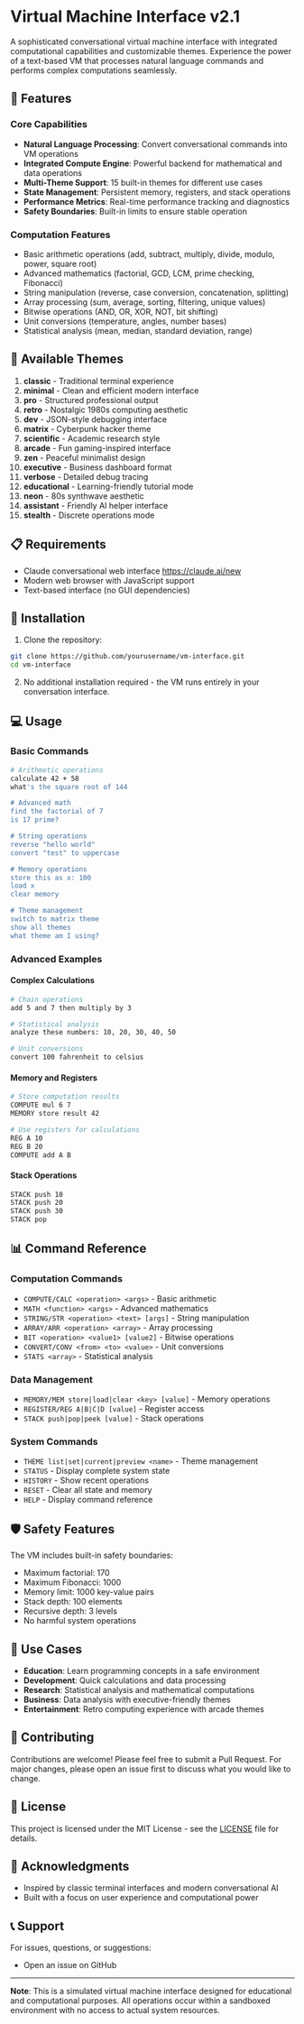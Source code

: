# Virtual Machine Interface v2.1

A sophisticated conversational virtual machine interface with integrated computational capabilities and customizable themes. Experience the power of a text-based VM that processes natural language commands and performs complex computations seamlessly.

## 🚀 Features

### Core Capabilities
- **Natural Language Processing**: Convert conversational commands into VM operations
- **Integrated Compute Engine**: Powerful backend for mathematical and data operations
- **Multi-Theme Support**: 15 built-in themes for different use cases
- **State Management**: Persistent memory, registers, and stack operations
- **Performance Metrics**: Real-time performance tracking and diagnostics
- **Safety Boundaries**: Built-in limits to ensure stable operation

### Computation Features
- Basic arithmetic operations (add, subtract, multiply, divide, modulo, power, square root)
- Advanced mathematics (factorial, GCD, LCM, prime checking, Fibonacci)
- String manipulation (reverse, case conversion, concatenation, splitting)
- Array processing (sum, average, sorting, filtering, unique values)
- Bitwise operations (AND, OR, XOR, NOT, bit shifting)
- Unit conversions (temperature, angles, number bases)
- Statistical analysis (mean, median, standard deviation, range)

## 🎨 Available Themes

1. **classic** - Traditional terminal experience
2. **minimal** - Clean and efficient modern interface
3. **pro** - Structured professional output
4. **retro** - Nostalgic 1980s computing aesthetic
5. **dev** - JSON-style debugging interface
6. **matrix** - Cyberpunk hacker theme
7. **scientific** - Academic research style
8. **arcade** - Fun gaming-inspired interface
9. **zen** - Peaceful minimalist design
10. **executive** - Business dashboard format
11. **verbose** - Detailed debug tracing
12. **educational** - Learning-friendly tutorial mode
13. **neon** - 80s synthwave aesthetic
14. **assistant** - Friendly AI helper interface
15. **stealth** - Discrete operations mode

## 📋 Requirements

- Claude conversational web interface https://claude.ai/new
- Modern web browser with JavaScript support
- Text-based interface (no GUI dependencies)

## 🔧 Installation

1. Clone the repository:
```bash
git clone https://github.com/yourusername/vm-interface.git
cd vm-interface
```

2. No additional installation required - the VM runs entirely in your conversation interface.

## 💻 Usage

### Basic Commands

```bash
# Arithmetic operations
calculate 42 + 58
what's the square root of 144

# Advanced math
find the factorial of 7
is 17 prime?

# String operations
reverse "hello world"
convert "test" to uppercase

# Memory operations
store this as x: 100
load x
clear memory

# Theme management
switch to matrix theme
show all themes
what theme am I using?
```

### Advanced Examples

#### Complex Calculations
```bash
# Chain operations
add 5 and 7 then multiply by 3

# Statistical analysis
analyze these numbers: 10, 20, 30, 40, 50

# Unit conversions
convert 100 fahrenheit to celsius
```

#### Memory and Registers
```bash
# Store computation results
COMPUTE mul 6 7
MEMORY store result 42

# Use registers for calculations
REG A 10
REG B 20
COMPUTE add A B
```

#### Stack Operations
```bash
STACK push 10
STACK push 20
STACK push 30
STACK pop
```

## 📊 Command Reference

### Computation Commands
- `COMPUTE/CALC <operation> <args>` - Basic arithmetic
- `MATH <function> <args>` - Advanced mathematics
- `STRING/STR <operation> <text> [args]` - String manipulation
- `ARRAY/ARR <operation> <array>` - Array processing
- `BIT <operation> <value1> [value2]` - Bitwise operations
- `CONVERT/CONV <from> <to> <value>` - Unit conversions
- `STATS <array>` - Statistical analysis

### Data Management
- `MEMORY/MEM store|load|clear <key> [value]` - Memory operations
- `REGISTER/REG A|B|C|D [value]` - Register access
- `STACK push|pop|peek [value]` - Stack operations

### System Commands
- `THEME list|set|current|preview <name>` - Theme management
- `STATUS` - Display complete system state
- `HISTORY` - Show recent operations
- `RESET` - Clear all state and memory
- `HELP` - Display command reference

## 🛡️ Safety Features

The VM includes built-in safety boundaries:
- Maximum factorial: 170
- Maximum Fibonacci: 1000
- Memory limit: 1000 key-value pairs
- Stack depth: 100 elements
- Recursive depth: 3 levels
- No harmful system operations

## 🎯 Use Cases

- **Education**: Learn programming concepts in a safe environment
- **Development**: Quick calculations and data processing
- **Research**: Statistical analysis and mathematical computations
- **Business**: Data analysis with executive-friendly themes
- **Entertainment**: Retro computing experience with arcade themes

## 🤝 Contributing

Contributions are welcome! Please feel free to submit a Pull Request. For major changes, please open an issue first to discuss what you would like to change.

## 📝 License

This project is licensed under the MIT License - see the [LICENSE](LICENSE) file for details.

## 🙏 Acknowledgments

- Inspired by classic terminal interfaces and modern conversational AI
- Built with a focus on user experience and computational power

## 📞 Support

For issues, questions, or suggestions:
- Open an issue on GitHub

---

**Note**: This is a simulated virtual machine interface designed for educational and computational purposes. All operations occur within a sandboxed environment with no access to actual system resources.
